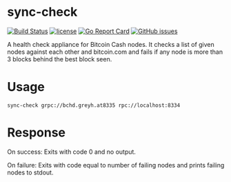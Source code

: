 # sync-check
[![Build Status](https://ci.tcrypt.dev/api/badges/tyler-smith/sync-check/status.svg)](https://ci.tcrypt.dev/tyler-smith/sync-check)
[![license](https://img.shields.io/github/license/tyler-smith/sync-check.svg?maxAge=2592000)](https://github.com/tyler-smith/sync-check/blob/master/LICENSE)
[![Go Report Card](https://goreportcard.com/badge/github.com/tyler-smith/sync-check)](https://goreportcard.com/report/github.com/tyler-smith/sync-check)
[![GitHub issues](https://img.shields.io/github/issues/tyler-smith/sync-check.svg)](https://github.com/tyler-smith/sync-check/issues)

A health check appliance for Bitcoin Cash nodes. It checks a list of given nodes against each other and bitcoin.com and fails if any node is more than 3 blocks
behind the best block seen.

# Usage

```
sync-check grpc://bchd.greyh.at8335 rpc://localhost:8334
```

# Response

On success: Exits with code 0 and no output.

On failure: Exits with code equal to number of failing nodes and prints failing
nodes to stdout.